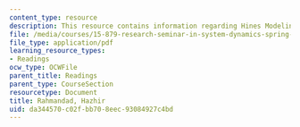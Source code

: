 ```yaml
---
content_type: resource
description: This resource contains information regarding Hines Modeling Process Overview.
file: /media/courses/15-879-research-seminar-in-system-dynamics-spring-2014/da344570c02fbb708eec93084927c4bd_MIT15_879S14_ModelProcOver.pdf
file_type: application/pdf
learning_resource_types:
- Readings
ocw_type: OCWFile
parent_title: Readings
parent_type: CourseSection
resourcetype: Document
title: Rahmandad, Hazhir
uid: da344570-c02f-bb70-8eec-93084927c4bd
---
```

